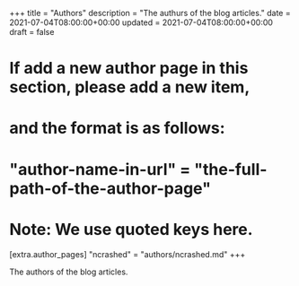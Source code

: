+++
title = "Authors"
description = "The authurs of the blog articles."
date = 2021-07-04T08:00:00+00:00
updated = 2021-07-04T08:00:00+00:00
draft = false

# If add a new author page in this section, please add a new item,
# and the format is as follows:
#
# "author-name-in-url" = "the-full-path-of-the-author-page"
#
# Note: We use quoted keys here.
[extra.author_pages]
"ncrashed" = "authors/ncrashed.md"
+++

The authors of the blog articles.
